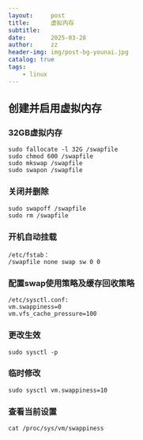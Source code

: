 ```yaml
---
layout:     post
title:      虚拟内存
subtitle:   
date:       2025-03-28
author:     zz
header-img: img/post-bg-younai.jpg
catalog: true
tags:
    - linux
---
```


## 创建并启用虚拟内存
### 32GB虚拟内存
```
sudo fallocate -l 32G /swapfile
sudo chmod 600 /swapfile
sudo mkswap /swapfile
sudo swapon /swapfile
```
### 关闭并删除
```
sudo swapoff /swapfile
sudo rm /swapfile
```
### 开机自动挂载
```
/etc/fstab：
/swapfile none swap sw 0 0
```
### 配置swap使用策略及缓存回收策略
```
/etc/sysctl.conf:
vm.swappiness=0
vm.vfs_cache_pressure=100
```
### 更改生效
```
sudo sysctl -p
```
### 临时修改
```
sudo sysctl vm.swappiness=10
```
### 查看当前设置
```
cat /proc/sys/vm/swappiness
```

